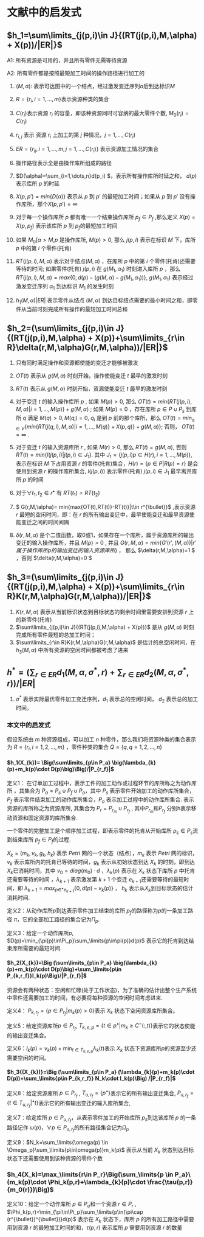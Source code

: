 # 文献中的启发式

## $h_1=\sum\limits_{j(p,i)\in J}{(RT(j(p,i),M,\alpha) + X(p))/|ER|}$

 A1: 所有资源是可用的，并且所有零件无需等待资源

 A2: 所有零件都是按照最短加工时间的操作路径进行加工的

1. $(M,\alpha):$ 表示可达图中的一个结点，经过激发变迁序列$\alpha$后到达标识$M$

2. $R=\{r_i,i=1,\dots,m\}$表示资源种类的集合
3. $C(r_i)$表示资源 $r_i$ 的容量，即该种资源同时可容纳的最大零件个数, $M_0(r_i)=C(r_i)$
4. $r_{i,j}$ 表示 资源 $r_i$ 上加工的第 $j$ 种情况，$j=1,\dots,C(r_i)$

5. $ER=\{r_{ij},i=1,\dots,m,j=1,\dots,C(r_i)\}$ 表示资源加工情况的集合

6. 操作路径表示全是由操作库所组成的路径
7. $D(\alpha)=\sum_{i=1,\dots,n}d(p_i) $，表示所有操作库所时延之和， $d(p)$ 表示库所 $p$ 的时延
8. $X(p,p')=min\{D(\alpha)\}$ 表示从 $p$ 到 $p'$ 的最短加工时间；如果从 $p$ 到 $p'$ 没有操作库所，那个$X(p,p')=\infty$
9. 对于每一个操作库所 $p$ 都有唯一一个结束操作库所 $p_f\in P_f$ ,那么定义 $X(p)=X(p,p_f)$ 表示该库所 $p$ 到 $p_f$的最短加工时间
10. 如果 $M_0[\alpha>M$,$p$ 是操作库所, $M(p)>0$, 那么 $j(p,i)$ 表示在标识 $M$ 下，库所 $p$ 中的第 $i$ 个零件(托肯)
11. $RT(j(p,i),M,\alpha)$ 表示对于结点$(M,\alpha)$ ，在库所 $p$ 中的第 $i$ 个零件(托肯)还需要等待的时间; 如果零件(托肯) $j(p,i)$ 在 $g(M_1,\alpha_1)$ 时刻进入库所 $p$ ，那么 $RT(j(p,i),M,\alpha)=max\{0,d(p)-(g(M,\alpha)-g(M_1,\alpha_1))\}$, $g(M_1,\alpha_1)$  表示经过激发变迁序列 $\alpha_1$ 到达标识 $M_1$ 的发生时刻 

12. $h_1(M,\alpha) |ER|$ 表示零件从结点 $(M,\alpha)$ 到达目标结点需要的最小时间之和，即零件从当前时刻完成所有操作的最短加工时间总和



##  $h_2=(\sum\limits_{j(p,i)\in J}{(RT(j(p,i),M,\alpha) + X(p))+\sum\limits_{r\in R}\delta(r,M,\alpha)G(r,M,\alpha))/|ER|}$

1. 只有同时满足操作和资源都使能的变迁才能够被激发
2. $OT(t)$ 表示从 $g(M,\alpha)$ 时刻开始，操作使能变迁 $t$ 最早的激发时刻
3. $RT(t)$ 表示从 $g(M,\alpha)$ 时刻开始，资源使能变迁 $t$ 最早的激发时刻
4. 对于变迁 $t$ 的输入操作库所 $p$ , 如果 $M(p)>0$, 那么 $OT(t)=min\{RT(j(p,i),M,\alpha)|i=1,\dots,M(p)\} +g(M,\alpha)$ ; 如果 $M(p)=0$ ，存在库所 $p\in P\cup P_s$ 到库所 $q$ 满足 $M(q)>0,M(q_i)=0$, $q_i$ 是到 $p$ 前的那个库所，那么 $OT(t)=min_{q\in V}\{min\{RT(j(q,i),M,\alpha)|i=1,\dots,M(q)\} +X(p,q)\}+g(M,\alpha)\}$; 否则， $OT(t)=\infty$ .
5. 对于变迁 $t$ 的输入资源库所 $r$ , 如果 $M(r)>0$,  那么 $RT(t)= g(M,\alpha)$, 否则 $RT(t)= min\{l(j(p,i)|j(p,i)\in J_1\}$. 其中 $J_1=\{j(p,i)p\in H(r),i=1,\dots,M(p)\}$, 表示在标识 $M$ 下占用资源 $r$ 的零件(托肯)集合，$H(r)=\{ p\in P|R(p)=r\}$ 是会使用到资源 $r$ 的操作库所集合, $l(j(p,i))$ 表示零件(托肯) $j(p,i)\in J_1$  最早离开库所 $p$ 的时间
6. 对于$\forall t_1,t_2 \in r^\bullet$ 有 $RT(t_1)=RT(t_2)$

7. $ G(r,M,\alpha)= min\{max\{OT(t),RT(t)\}-RT(t)\}|t\in r^{\bullet}\}$ ,表示资源 $r$ 最短的空闲时间，即：在 $r$ 的所有输出变迁中，最早使能变迁和最早资源使能变迁之间的时间间隔
8. $\delta(r,M,\alpha)$ 是个二值函数，取0或1，如果存在一个库所，属于资源库所的输出变迁的输入操作库所，并且 $M(p)>0$ , 并且 $G(r,M,\alpha)=min\{G'(r',(M,\alpha))|r'属于操作库所 p 的输出变迁的输入资源库所\}$ ， 那么 $\delta(r,M,\alpha)=1 $ ，否则  $\delta(r,M,\alpha)=0 $ 



## $h_3=(\sum\limits_{j(p,i)\in J}{(RT(j(p,i),M,\alpha) + X(p))+\sum\limits_{r\in R}K(r,M,\alpha)G(r,M,\alpha))/|ER|}$

1.  $K(r,M,\alpha)$ 表示从当前标识状态到目标状态的剩余时间里需要安排到资源 $r$ 上的新零件(托肯)
2.  $\sum\limits_{j(p,i)\in J}{(RT(j(p,i),M,\alpha) + X(p))}$  是从 $g(M,\alpha)$ 时刻完成所有零件最短的总加工时间；
3.  $\sum\limits_{r\in R}K(r,M,\alpha)G(r,M,\alpha)$ 是估计的总空闲时间，在 $h_3(M,\alpha)$ 中所有资源的空闲时间都被考虑了进来



## $h^*=(\sum_{r\in ER} d_1(M,\alpha,\sigma^*,r)+\sum_{r\in ER}d_2(M,\alpha,\sigma^*,r))/|ER|$

1. $\sigma^*$ 表示实际最优零件加工变迁序列，$d_1$ 表示总的空闲时间， $d_2$ 表示总的加工时间。





### 本文中的启发式

假设系统由 $m$ 种资源组成，可以加工 $n$ 种零件，那么我们将资源种类的集合表示为 $R=\{r_i,i=1,2,\dots,m\}$ ，零件种类的集合 $Q=\{q,q=1,2,\dots,n\}$

####  $h_1(X_{k})= \Big(\sum\limits_{p\in P_a} \big(\lambda_{k}(p)+m_k(p)\cdot D(p)\big)\Big)/|P_{r_f}|$

定义1： 在订单加工过程中，表示工件的加工动作或过程环节的库所称之为动作库所 ，其集合为 $P_a=P_s\cup P_f\cup P_o$，其中 $P_s$ 表示零件开始加工的动作库所集合， $P_f$ 表示零件结束加工的动作库所集合，$P_o$ 表示加工过程中的动作库所集合.  表示资源的库所称之为资源库所, 其集合为 $P_r=P_{r_m}\cup P_{r_f}$ , 其中$P_{r_m}$和$P_{r_f}$ 分别h表示移动资源和固定资源的库所集合. 

一个零件的完整加工是个顺序加工过程，即表示零件的托肯从开始库所 $p_s \in P_s$流到结束库所 $p_f \in P_f$的过程.

 $X_k=(m_k,v_k,g_k,h_k)$ 表示 $Petri$ 网的一个状态（结点），$m_k$ 表示 $Petri$ 网的标识，$v_k$ 表示库所内的托肯已等待的时间，$g_k$ 表示从初始状态到达 $X_k$ 的时刻，即到达$X_k$已消耗时间，其中 $v_0=diag(m_0)\cdot d$ ，$\lambda_{k}(p)$ 表示在 $X_k$ 状态下库所 $p$ 中托肯还需要等待的时间  ，$\lambda_{k+1}$ 表示激发第 $k+1$ 个变迁 $e_{k+1}$还需要等待的最短时间，即 $\lambda _{k+1}=max_{p \in ^{\bullet}e_{k+1}}\{0,d(p)-v_k(p)\}$ ， $h_k$ 表示从$X_k$到目标状态的估计消耗时间.

定义2：从动作库所$p$到达表示零件加工结束的库所 $p_f$的路径称为$p$的一条加工路径 $\pi$，它的全部加工路径的集合记为$\Pi_p$.

定义3：给定一个动作库所$p$, $D(p)=\min_{\pi(p)\in\Pi_p}\sum_\limits{p\in\pi(p)}d(p)$ 表示它的托肯到达结束库所需要的最短时间.



#### $h_2(X_{k})=\Big (\sum\limits_{p\in P_a} \big(\lambda_{k}(p)+m_k(p)\cdot D(p)\big)+\sum_\limits{p\in P_{k,r_f}}I_k(p)\Big)/|P_{r_f}|$

资源会有两种状态：空闲和忙碌(处于工作状态)，为了准确的估计出整个生产系统中零件还需要加工的时间，有必要将每种资源的空闲时间考虑进来. 

定义4： $P_{k,r_f}=\{p\in P_{r_f}|m_k(p)>0\}$表示 $X_k$ 状态下空闲资源库所集合。

定义5：给定资源库所$p\in P_{r_f}$, $T_{k,e,p}=\{t\in p^{\bullet}|m_{k}\ge C^{-}(:,t)\}$表示它的状态使能的输出变迁集合。

定义6：$I_k(p) = v_k(p)+\min_{t\in T_{k,e,p}}\lambda_{k}(t)$表示 $X_k$ 状态下资源库所$p$的资源至少还需要空闲的时间。



#### $h_3{(X_{k})}=\Big (\sum\limits_{p\in P_a} (\lambda_{k}(p)+m_k(p)\cdot D(p))+\sum_\limits{p\in P_{k,r_f}} N_k\cdot I_k(p)\Big) /|P_{r_f}|$

定义8：给定资源库所 $p \in P_{r_f}$ ,  $T_{u,r_f}=\{p^\bullet\}$表示它的所有输出变迁集合, $P_{u,r_f}=\{t \in T_{u,r_f}|^\bullet t\}$表示它的所有输出变迁的输入库所集合, 

定义7：给定库所 $p\in P_{u,r_f}$，从表示零件加工的开始库所 $p_s$到达该库所 $p$ 的一条路径记作 $\omega(p)$，$\forall p\in P_{u,r_f}$的所有路径集合记为$\Omega_p$

 定义9：$N_k=\sum_\limits{\omega(p) \in \Omega_p}\sum_\limits{p\in\omega(p)}m_k(p)$ 表示从当前 $X_k$ 状态到达目标状态下还需要使用到该种资源的零件个数



### $h_4(X_k)=\max_\limits{r\in P_r}\Big(\sum_\limits{p \in P_a}\ (m_k(p)\cdot \Phi_k(p,r)+\lambda_{k}(p)\cdot \frac{\tau(p,r)}{m_0(r)})\Big)$

定义10：给定一个动作库所 $p\in P_a$和一个资源 $r \in P_r$ ,  $\Phi_k(p,r)=\min_{\pi\in\Pi_p}\sum_\limits{p\in(\pi\cap (r^{\bullet})^{\bullet})}d(p)$  表示在 $X_k$ 状态下，库所 $p$ 的所有加工路径中需要用到资源 $r$ 的最短加工时间的和，$\tau(p,r)$ 表示库所 $p$ 需要用到资源 $r$ 的数量











